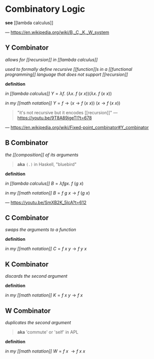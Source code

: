 # Combinatory Logic

**see** [[lambda calculus]]

&mdash; <https://en.wikipedia.org/wiki/B,_C,_K,_W_system>

## Y Combinator

_allows for [[recursion]] in [[lambda calculus]]_

_used to formally define recursive [[function]]s in a [[functional programming]] language that does not support [[recursion]]_

**definition**

_in [[lambda calculus]]_ $Y = \lambda f.\ (\lambda x.\ f\ (x\ x)) (\lambda x.\ f\ (x\ x))$

_in my [[math notation]]_ $Y = f \rightarrow (x \rightarrow f\ (x\ x))\ (x \rightarrow f\ (x\ x))$

> "it's not recursive but it encodes [[recursion]]" &mdash; <https://youtu.be/9T8A89jgeTI?t=678>

&mdash; <https://en.wikipedia.org/wiki/Fixed-point_combinator#Y_combinator>

## B Combinator

_the [[composition]] of its arguments_

> **aka** `(.)` in Haskell, "bluebird"

**definition**

_in [[lambda calculus]]_ $B = \lambda fgx.\ f\ (g\ x)$

_in my [[math notation]]_ $B = f\ g\ x \rightarrow f\ (g\ x)$

&mdash; <https://youtu.be/SmXB2K_5lcA?t=612>

## C Combinator

_swaps the arguments to a function_

**definition**

_in my [[math notation]]_ $C = f\ x\ y \rightarrow f\ y\ x$

## K Combinator

_discards the second argument_

**definition**

_in my [[math notation]]_ $K = f\ x\ y \rightarrow f\ x$

## W Combinator

_duplicates the second argument_

> **aka** 'commute' or 'self' in APL

**definition**

_in my [[math notation]]_ $W = f\ x\ \rightarrow f\ x\ x$
